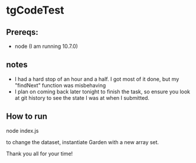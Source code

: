 # tgCodeTest


## Prereqs: 
- node (I am running 10.7.0)

## notes
- I had a hard stop of an hour and a half. I got most of it done, but my "findNext" function was misbehaving
- I plan on coming back later tonight to finish the task, so ensure you look at git history to see the state I was at when I submitted. 

## How to run
node index.js

to change the dataset, instantiate Garden with a new array set.

Thank you all for your time!
